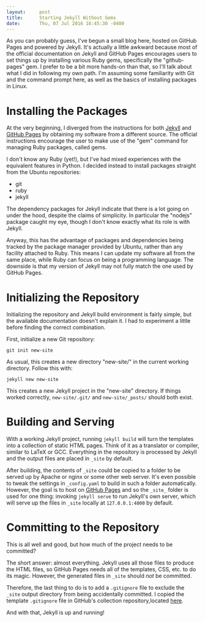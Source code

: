 ```yaml
---
layout:     post
title:      Starting Jekyll Without Gems
date:       Thu, 07 Jul 2016 16:45:30 -0400
---
```

As you can probably guess, I've begun a small blog here, hosted on GitHub Pages
and powered by Jekyll.  It's actually a little awkward because most of the
official documentation on Jekyll and GitHub Pages encourages users to set things
up by installing various Ruby gems, specifically the "github-pages" gem.  I
prefer to be a bit more hands-on than that, so I'll talk about what I did in
following my own path.  I'm assuming some familiarity with Git and the command
prompt here, as well as the basics of installing packages in Linux.

# Installing the Packages #
At the very beginning, I diverged from the instructions for both [Jekyll][] and
[GitHub Pages][] by obtaining my software from a different source.  The official
instructions encourage the user to make use of the "gem" command for managing
Ruby packages, called gems.

I don't know any Ruby (yet!), but I've had mixed experiences with the equivalent
features in Python.  I decided instead to install packages straight from the
Ubuntu repositories:

* git
* ruby
* jekyll

The dependency packages for Jekyll indicate that there is a lot going on under
the hood, despite the claims of simplicity.  In particular the "nodejs" package
caught my eye, though I don't know exactly what its role is with Jekyll.

Anyway, this has the advantage of packages and dependencies being tracked by the
package manager provided by Ubuntu, rather than any facility attached to Ruby.
This means I can update my software all from the same place, while Ruby can
focus on being a programming language.  The downside is that my version of
Jekyll may not fully match the one used by GitHub Pages.

# Initializing the Repository #
Initializing the repository and Jekyll build environment is fairly simple, but
the available documentation doesn't explain it.  I had to experiment a little
before finding the correct combination.

First, initialize a new Git repository:

`git init new-site`

As usual, this creates a new directory "new-site/" in the current working
directory.  Follow this with:

`jekyll new new-site`

This creates a new Jekyll project in the "new-site" directory.  If things worked
correctly, `new-site/.git/` and `new-site/_posts/` should both exist.

# Building and Serving #
With a working Jekyll project, running `jekyll build` will turn the templates
into a collection of static HTML pages.  Think of it as a translator or
compiler, similar to LaTeX or GCC.  Everything in the repository is processed by
Jekyll and the output files are placed in `_site` by default.

After building, the contents of `_site` could be copied to a folder to be served
up by Apache or nginx or some other web server.   It's even possible to tweak
the settings in `_config.yaml` to build in such a folder automatically.
However, the goal is to host on [GitHub Pages][] and so the `_site_` folder is
used for one thing:  invoking `jekyll serve` to run Jekyll's own server,
which will serve up the files in `_site` locally at `127.0.0.1:4000` by default.

# Committing to the Repository #
This is all well and good, but how much of the project needs to be committed?

The short answer:  almost everything.  Jekyll uses all those files to produce
the HTML files, so GitHub Pages needs all of the templates, CSS, etc. to do its
magic.  However, the generated files in `_site` should _not_ be committed.

Therefore, the last thing to do is to add a `.gitignore` file to exclude the
`_site` output directory from being accidentally committed.  I copied the
template `.gitignore` file in GitHub's collection repository,located
[here][jekyll_ignore].

And with that, Jekyll is up and running!

[Jekyll]: https://jekyllrb.com/ "Jekyll Website"
[GitHub Pages]: https://pages.github.com "GitHub Pages"
[jekyll_ignore]: https://github.com/github/gitignore/blob/master/Jekyll.gitignore
